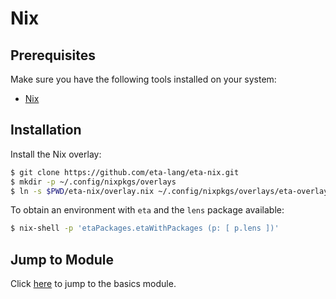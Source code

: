 # Nix

## Prerequisites

Make sure you have the following tools installed on your system:

- [Nix](https://nixos.org/nix/)

## Installation

Install the Nix overlay:

```sh
$ git clone https://github.com/eta-lang/eta-nix.git
$ mkdir -p ~/.config/nixpkgs/overlays
$ ln -s $PWD/eta-nix/overlay.nix ~/.config/nixpkgs/overlays/eta-overlay.nix
```

To obtain an environment with `eta` and the `lens` package available:

```sh
$ nix-shell -p 'etaPackages.etaWithPackages (p: [ p.lens ])'
```

## Jump to Module

Click [here](/docs/user-guides/eta-user-guide/basics/quick-start) to jump to the basics module.
